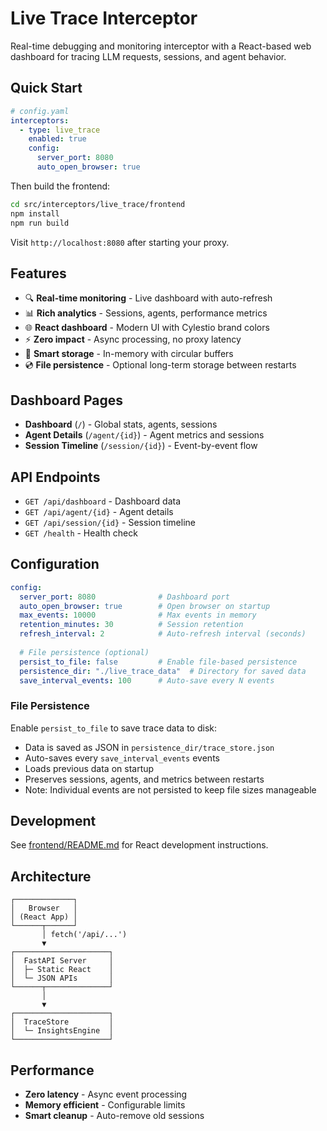 # Live Trace Interceptor

Real-time debugging and monitoring interceptor with a React-based web dashboard for tracing LLM requests, sessions, and agent behavior.

## Quick Start

```yaml
# config.yaml
interceptors:
  - type: live_trace
    enabled: true
    config:
      server_port: 8080
      auto_open_browser: true
```

Then build the frontend:

```bash
cd src/interceptors/live_trace/frontend
npm install
npm run build
```

Visit `http://localhost:8080` after starting your proxy.

## Features

- 🔍 **Real-time monitoring** - Live dashboard with auto-refresh
- 📊 **Rich analytics** - Sessions, agents, performance metrics
- 🌐 **React dashboard** - Modern UI with Cylestio brand colors
- ⚡ **Zero impact** - Async processing, no proxy latency
- 💾 **Smart storage** - In-memory with circular buffers
- 💿 **File persistence** - Optional long-term storage between restarts

## Dashboard Pages

- **Dashboard** (`/`) - Global stats, agents, sessions
- **Agent Details** (`/agent/{id}`) - Agent metrics and sessions
- **Session Timeline** (`/session/{id}`) - Event-by-event flow

## API Endpoints

- `GET /api/dashboard` - Dashboard data
- `GET /api/agent/{id}` - Agent details
- `GET /api/session/{id}` - Session timeline
- `GET /health` - Health check

## Configuration

```yaml
config:
  server_port: 8080              # Dashboard port
  auto_open_browser: true        # Open browser on startup
  max_events: 10000              # Max events in memory
  retention_minutes: 30          # Session retention
  refresh_interval: 2            # Auto-refresh interval (seconds)
  
  # File persistence (optional)
  persist_to_file: false         # Enable file-based persistence
  persistence_dir: "./live_trace_data"  # Directory for saved data
  save_interval_events: 100      # Auto-save every N events
```

### File Persistence

Enable `persist_to_file` to save trace data to disk:

- Data is saved as JSON in `persistence_dir/trace_store.json`
- Auto-saves every `save_interval_events` events
- Loads previous data on startup
- Preserves sessions, agents, and metrics between restarts
- Note: Individual events are not persisted to keep file sizes manageable

## Development

See [frontend/README.md](frontend/README.md) for React development instructions.

## Architecture

```
┌─────────────┐
│   Browser   │
│ (React App) │
└──────┬──────┘
       │ fetch('/api/...')
       ▼
┌─────────────────────┐
│  FastAPI Server     │
│  ├─ Static React    │
│  └─ JSON APIs       │
└──────┬──────────────┘
       │
       ▼
┌─────────────────────┐
│  TraceStore         │
│  └─ InsightsEngine  │
└─────────────────────┘
```

## Performance

- **Zero latency** - Async event processing
- **Memory efficient** - Configurable limits
- **Smart cleanup** - Auto-remove old sessions

